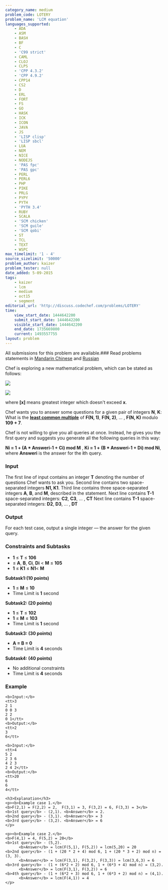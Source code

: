 ```yaml
---
category_name: medium
problem_code: LOTERY
problem_name: 'LCM equation'
languages_supported:
    - ADA
    - ASM
    - BASH
    - BF
    - C
    - 'C99 strict'
    - CAML
    - CLOJ
    - CLPS
    - 'CPP 4.3.2'
    - 'CPP 4.9.2'
    - CPP14
    - CS2
    - D
    - ERL
    - FORT
    - FS
    - GO
    - HASK
    - ICK
    - ICON
    - JAVA
    - JS
    - 'LISP clisp'
    - 'LISP sbcl'
    - LUA
    - NEM
    - NICE
    - NODEJS
    - 'PAS fpc'
    - 'PAS gpc'
    - PERL
    - PERL6
    - PHP
    - PIKE
    - PRLG
    - PYPY
    - PYTH
    - 'PYTH 3.4'
    - RUBY
    - SCALA
    - 'SCM chicken'
    - 'SCM guile'
    - 'SCM qobi'
    - ST
    - TCL
    - TEXT
    - WSPC
max_timelimit: '1 - 4'
source_sizelimit: '50000'
problem_author: kaizer
problem_tester: null
date_added: 5-09-2015
tags:
    - kaizer
    - lcm
    - medium
    - oct15
    - segment
editorial_url: 'http://discuss.codechef.com/problems/LOTERY'
time:
    view_start_date: 1444642200
    submit_start_date: 1444642200
    visible_start_date: 1444642200
    end_date: 1735669800
    current: 1493557755
layout: problem
---
```

All submissions for this problem are available.###  Read problems statements in [Mandarin Chinese](http://www.codechef.com/download/translated/OCT15/mandarin/LOTERY.pdf) and [Russian](http://www.codechef.com/download/translated/OCT15/russian/LOTERY.pdf) 

Chef is exploring a new mathematical problem, which can be stated as follows:

![](http://mathurl.com/ok7rd4a.png)

![](http://mathurl.com/nz4fycw.png)

where **\[x\]** means greatest integer which doesn't exceed **x**.

Chef wants you to answer some questions for a given pair of integers **N**, **K**:
What is the [**least common multiple**](https://en.wikipedia.org/wiki/Least_common_multiple) of **F(N, 1)**, **F(N, 2)**, ... , **F(N, K)** modulo **109 + 7**.

Chef is not willing to give you all queries at once. Instead, he gives you the first query and suggests you generate all the following queries in this way:

**Ni = 1 + (A \* Answeri-1 + Ci) mod M** ,
**Ki = 1 + (B \* Answeri-1 + Di) mod Ni**, 
where **Answeri** is the answer for the **i**th query.

### Input

The first line of input contains an integer **T** denoting the number of questions Chef wants to ask you. 
Second line contains two space-separated integers **N1, K1**.
Third line contains three space-separated integers **A**, **B**, and **M**, described in the statement.
Next line contains **T-1** space-separated integers: **C2**, **C3**, ... , **CT**
Next line contains **T-1** space-separated integers: **D2**, **D3**, ... , **DT**

### Output

For each test case, output a single integer — the answer for the given query.

### Constraints and Subtasks

- **1** ≤ **T** ≤ **106**
- ≤ **A**, **B**, **Ci**, **Di** < **M** ≤ **105**
- **1** ≤ **K1** ≤ **N1**< **M**

**Subtask1:(10 points)**

- **1** ≤ **M** ≤ **10**
- Time Limit is **1** second

**Subtask2: (20 points)**

- **1** ≤ **T** ≤ **102**
- **1** ≤ **M** ≤ **103**
- Time Limit is **1** second

**Subtask3: (30 points)**

- **A = B = 0**
- Time Limit is **4** seconds

**Subtask4: (40 points)**

- No additional constraints
- Time Limit is **4** seconds

### Example

```
<b>Input:</b>
<tt>3
2 1
0 0 3
2 2
0 1</tt>
<b>Output:</b>
<tt>2
3
6</tt>

```
```
<b>Input:</b>
<tt>4
5 2
2 3 6
4 2 3
2 4 2</tt>
<b>Output:</b>
<tt>20
6
6
4</tt>

<h3>Explanation</h3>
<p><b>Example case 1.</b> 
<b>F(2,1) = F(2,2) = 2,  F(3,1) = 3, F(3,2) = 6, F(3,3) = 3</b>
<b>1st query</b> - (2,1). <b>Answer</b> = 2.
<b>2nd query</b> - (3,1). <b>Answer</b> = 3
<b>3rd query</b> - (3,2). <b>Answer</b> = 6
</p>

<p><b>Example case 2.</b> 
<b>F(4,1) = 4, F(5,2) = 20</b>
<b>1st query</b> - (5,2). 
      <b>Answer</b> = lcm(F(5,1), F(5,2)) = lcm(5,20) = 20
<b>2nd query</b> - (1 + (20 * 2 + 4) mod 6, 1 + (20 * 3 + 2) mod n) = (3, 3). 
      <b>Answer</b> = lcm(F(3,1), F(3,2), F(3,3)) = lcm(3,6,3) = 6
<b>3rd query</b> - (1 + (6*2 + 2) mod 6, 1 + (6*3 + 4) mod n) = (3,2). 
      <b>Answer</b> = lcm(F(3,1), F(3,2)) = 6
<b>4th query</b> - (1 + (6*2 + 3) mod 6, 1 + (6*3 + 2) mod n) = (4,1).
      <b>Answer</b> = lcm(F(4,1)) = 4
</p>
```